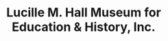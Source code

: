 ---
layout: repo
title: "Lucille M. Hall Museum for Education & History, Inc."
id: 25720
permalink: repos/25720/
---